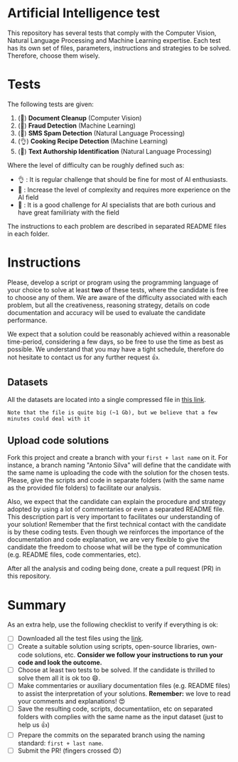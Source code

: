 # Artificial Intelligence test

This repository has several tests that comply with the Computer Vision, Natural Language Processing and Machine Learning expertise. Each test has its own set of files, parameters, instructions and strategies to be solved. Therefore, choose them wisely.

# Tests

The following tests are given:

1. (:muscle:) **Document Cleanup** (Computer Vision)
2. (:punch:) **Fraud Detection** (Machine Learning)
3. (:muscle:) **SMS Spam Detection** (Natural Language Processing)
4. (:ok_hand:) **Cooking Recipe Detection** (Machine Learning)
5. (:muscle:) **Text Authorship Identification** (Natural Language Processing)

Where the level of difficulty can be roughly defined such as:

- :ok_hand: : It is regular challenge that should be fine for most of AI enthusiasts.
- :muscle: : Increase the level of complexity and requires more experience on the AI field
- :punch: : It is a good challenge for AI specialists that are both curious and have great familiriaty with the field

The instructions to each problem are described in separated README files in each folder.

# Instructions

Please, develop a script or program using the programming language of your choice to solve at least **two** of these tests, where the candidate is free to choose any of them. We are aware of the difficulty associated with each problem, but all the creativeness, reasoning strategy, details on code documentation and accuracy will be used to evaluate the candidate performance.

We expect that a solution could be reasonably achieved within a reasonable time-period, considering a few days, so be free to use the time as best as possible. We understand that you may have a tight schedule, therefore do not hesitate to contact us for any further request :+1:.

## Datasets

All the datasets are located into a single compressed file in [this link](https://drive.google.com/file/d/1LhH_5ULfyrobD60SZqIfoI56eV3HuDNI/view?usp=sharing). 

    Note that the file is quite big (~1 Gb), but we believe that a few minutes could deal with it


## Upload code solutions

Fork this project and create a branch with your `first + last name` on it. For instance, a branch naming "Antonio Silva" will define that the candidate with the same name is uploading the code with the solution for the chosen tests. Please, give the scripts and code in separate folders (with the same name as the provided file folders) to facilitate our analysis. 

Also, we expect that the candidate can explain the procedure and strategy adopted by using a lot of commentaries or even a separated README file. This description part is very important to facilitates our understanding of your solution! Remember that the first technical contact with the candidate is by these coding tests. Even though we reinforces the importance of the documentation and code explanation, we are very flexible to give the candidate the freedom to choose what will be the type of communication (e.g. README files, code commentaries, etc). 

After all the analysis and coding being done, create a pull request (PR) in this repository.

# Summary

As an extra help, use the following checklist to verify if everything is ok:

- [ ] Downloaded all the test files using the [link](https://drive.google.com/file/d/1LhH_5ULfyrobD60SZqIfoI56eV3HuDNI/view?usp=sharing).
- [ ] Create a suitable solution using scripts, open-source libraries, own-code solutions, etc. **Consider we follow your instructions to run your code and look the outcome.**
- [ ] Choose at least two tests to be solved. If the candidate is thrilled to solve them all it is ok too :smile:.
- [ ] Make commentaries or auxiliary documentation files (e.g. README files) to assist the interpretation of your solutions. **Remember:** we love to read your comments and explanations! :heart_eyes:
- [ ] Save the resulting code, scripts, documentatiion, etc on separated folders with complies with the same name as the input dataset (just to help us :+1:)
- [ ] Prepare the commits on the separated branch using the naming standard: `first + last name`.
- [ ] Submit the PR! (fingers crossed :blush:)
